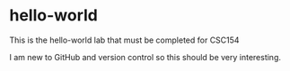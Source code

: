 # hello-world
This is the hello-world lab that must be completed for CSC154

I am new to GitHub and version control so this should be very interesting.
